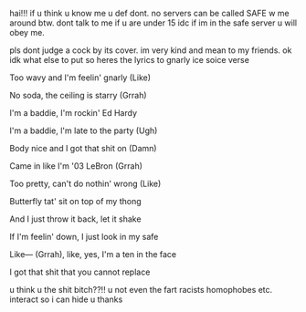 hai!!! if u think u know me u def dont. no servers can be called SAFE w me around btw. dont talk to me if u are under 15 idc if im in the safe server u will obey me. 

pls dont judge a cock by its cover. im very kind and mean to my friends. ok idk what else to put so heres the lyrics to gnarly ice soice verse

Too wavy and I'm feelin' gnarly (Like)

No soda, thе ceiling is starry (Grrah)

I'm a baddie, I'm rockin' Ed Hardy

I'm a baddie, l'm latе to the party (Ugh)

Body nice and I got that shit on (Damn)

Came in like I'm '03 LeBron (Grrah)

Too pretty, can't do nothin' wrong (Like)

Butterfly tat' sit on top of my thong

And I just throw it back, let it shake

If I'm feelin' down, I just look in my safe

Like— (Grrah), like, yes, I'm a ten in the face

I got that shit that you cannot replace

u think u the shit bitch??!! u not even the fart 
racists homophobes etc. interact so i can hide u thanks

<!--
**FANGEDFIEND/FANGEDFIEND** is a ✨ _special_ ✨ repository because its `README.md` (this file) appears on your GitHub profile.

Here are some ideas to get you started:

- 🔭 I’m currently working on ...
- 🌱 I’m currently learning ...
- 👯 I’m looking to collaborate on ...
- 🤔 I’m looking for help with ...
- 💬 Ask me about ...
- 📫 How to reach me: ...
- 😄 Pronouns: ...
- ⚡ Fun fact: ...
-->

